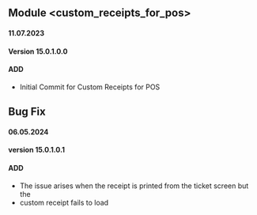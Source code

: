 ## Module <custom_receipts_for_pos>

#### 11.07.2023
#### Version 15.0.1.0.0
#### ADD
- Initial Commit for Custom Receipts for POS

## Bug Fix
#### 06.05.2024
#### version 15.0.1.0.1
#### ADD
- The issue arises when the receipt is printed from the ticket screen but the 
- custom receipt fails to load
